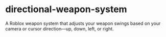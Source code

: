 # directional-weapon-system
A Roblox weapon system that adjusts your weapon swings based on your camera or cursor direction—up, down, left, or right.
